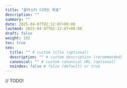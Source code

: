 ```yaml
---
title: "클러스터 디자인 목표"
description: ""
summary: ""
date: 2025-04-07T02:12:07+09:00
lastmod: 2025-04-07T02:12:07+09:00
draft: false
weight: 102
toc: true
seo:
  title: "" # custom title (optional)
  description: "" # custom description (recommended)
  canonical: "" # custom canonical URL (optional)
  noindex: false # false (default) or true
---
```


// TODO!
